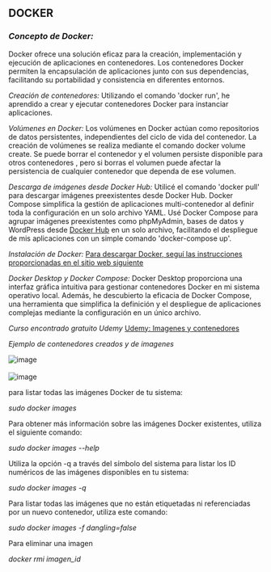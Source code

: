 
## **DOCKER** 

### *Concepto de Docker:*
Docker ofrece una solución eficaz para la creación, implementación y ejecución de aplicaciones en contenedores.
Los contenedores Docker permiten la encapsulación de aplicaciones junto con sus dependencias, facilitando su portabilidad y consistencia en diferentes entornos.

*Creación de contenedores:*
Utilizando el comando 'docker run', he aprendido a crear y ejecutar contenedores Docker para instanciar aplicaciones.

*Volúmenes en Docker:*
Los volúmenes en Docker actúan como repositorios de datos persistentes, independientes del ciclo de vida del contenedor.
La creación de volúmenes se realiza mediante el comando docker volume create.
Se puede borrar el contenedor y el volumen persiste disponible para otros contenedores , pero si borras el volumen puede afectar la persistencia de cualquier contenedor que dependa de ese volumen.

*Descarga de imágenes desde Docker Hub:*
Utilicé el comando 'docker pull' para descargar imágenes preexistentes desde Docker Hub.
Docker Compose simplifica la gestión de aplicaciones multi-contenedor al definir toda la configuración en un solo archivo YAML.
Usé Docker Compose para agrupar imágenes preexistentes como phpMyAdmin, bases de datos y WordPress desde [Docker Hub](https://hub.docker.com/) en un solo archivo, facilitando el despliegue de mis aplicaciones con un simple comando 'docker-compose up'.

*Instalación de Docker:*
[Para descargar Docker, seguí las instrucciones proporcionadas en el sitio web siguiente](https://docs.docker.com/get-started/02_our_app/)
 
*Docker Desktop y Docker Compose:*
Docker Desktop proporciona una interfaz gráfica intuitiva para gestionar contenedores Docker en mi sistema operativo local.
Además, he descubierto la eficacia de Docker Compose, una herramienta que simplifica la definición y el despliegue de aplicaciones complejas mediante la configuración en un único archivo.

*Curso encontrado gratuito Udemy*
[Udemy: Imagenes y contenedores](https://www.udemy.com/course/fundamentos-docker/)

*Ejemplo de contenedores creados y de imagenes*

![image](https://github.com/Ainara222/Notes/assets/161636797/32eeed94-9875-4c55-84c2-a6c340e1ca2f)
<br>
<br>
![image](https://github.com/Ainara222/Notes/assets/161636797/8c98a852-f23b-4ee1-9392-91b8fd8f2736)


para listar todas las imágenes Docker de tu sistema:

*sudo docker images*

Para obtener más información sobre las imágenes Docker existentes, utiliza el siguiente comando:

*sudo docker images --help*

Utiliza la opción -q a través del símbolo del sistema para listar los ID numéricos de las imágenes disponibles en tu sistema:

*sudo docker images -q*

Para listar todas las imágenes que no están etiquetadas ni referenciadas por un nuevo contenedor, utiliza este comando:

*sudo docker images -f dangling=false*

 Para eliminar una imagen

 *docker rmi imagen_id*
